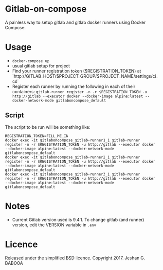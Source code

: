 
# Gitlab-on-compose
A painless way to setup gitlab and gitlab docker runners using Docker Compose.

# Usage
- `docker-compose up`
- usual gitlab setup for project
- Find your runner registration token ($REGISTRATION_TOKEN) at `http://GITLAB_HOST/$PROJECT_GROUP/$PROJECT_NAME/settings/ci_cd`
- Register each runner by running the following in each of their containers: `gitlab-runner register -n -r $REGISTRATION_TOKEN -u http://gitlab --executor docker --docker-image alpine:latest --docker-network-mode gitlaboncompose_default`


## Script
The script to be run will be something like:
````
REGISTRATION_TOKEN=FILL_ME_IN
docker exec -it gitlaboncompose_gitlab-runner1_1 gitlab-runner register -n -r $REGISTRATION_TOKEN -u http://gitlab --executor docker --docker-image alpine:latest --docker-network-mode gitlaboncompose_default
docker exec -it gitlaboncompose_gitlab-runner2_1 gitlab-runner register -n -r $REGISTRATION_TOKEN -u http://gitlab --executor docker --docker-image alpine:latest --docker-network-mode gitlaboncompose_default
docker exec -it gitlaboncompose_gitlab-runner3_1 gitlab-runner register -n -r $REGISTRATION_TOKEN -u http://gitlab --executor docker --docker-image alpine:latest --docker-network-mode gitlaboncompose_default
````

# Notes
- Current Gitlab version used is 9.4.1. To change gitlab (and runner) version, edit the VERSION variable in `.env`

# Licence
Released under the simplified BSD licence.
Copyright 2017. Jeshan G. BABOOA
